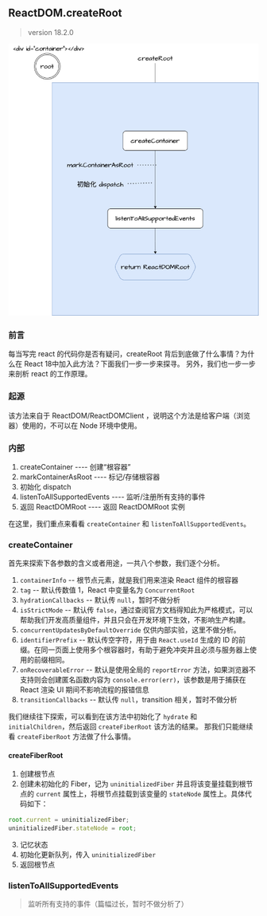 ## ReactDOM.createRoot

> version 18.2.0

![createRoot](../public/img/createRoot.png)

### 前言

每当写完 react 的代码你是否有疑问，createRoot 背后到底做了什么事情？为什么在 React 18中加入此方法？下面我们一步一步来探寻。
另外，我们也一步一步来剖析 react 的工作原理。

### 起源

该方法来自于 ReactDOM/ReactDOMClient ，说明这个方法是给客户端（浏览器）使用的，不可以在 Node 环境中使用。

### 内部

1. createContainer ---- 创建“根容器”
2. markContainerAsRoot ---- 标记/存储根容器
3. 初始化 dispatch
4. listenToAllSupportedEvents ---- 监听/注册所有支持的事件
5. 返回 ReactDOMRoot ---- 返回 ReactDOMRoot 实例

在这里，我们重点来看看 `createContainer` 和 `listenToAllSupportedEvents`。

### createContainer

首先来探索下各参数的含义或者用途，一共八个参数，我们逐个分析。

1. `containerInfo` -- 根节点元素，就是我们用来渲染 React 组件的根容器
2. `tag` -- 默认传数值 1，React 中变量名为 `ConcurrentRoot`
3. `hydrationCallbacks` -- 默认传 `null`，暂时不做分析
4. `isStrictMode` -- 默认传 `false`，通过查阅官方文档得知此为严格模式，可以帮助我们开发高质量组件，并且只会在开发环境下生效，不影响生产构建。
5. `concurrentUpdatesByDefaultOverride` 仅供内部实验，这里不做分析。
6. `identifierPrefix` -- 默认传空字符，用于由 `React.useId` 生成的 ID 的前缀。在同一页面上使用多个根容器时，有助于避免冲突并且必须与服务器上使用的前缀相同。
7. `onRecoverableError` -- 默认是使用全局的 `reportError` 方法，如果浏览器不支持则会创建匿名函数内容为 `console.error(err)`，该参数是用于捕获在 React 渲染 UI 期间不影响流程的报错信息
8. `transitionCallbacks` -- 默认传 `null`，transition 相关，暂时不做分析

我们继续往下探索，可以看到在该方法中初始化了 `hydrate` 和 `initialChildren`，然后返回 `createFiberRoot` 该方法的结果。
那我们只能继续看 `createFiberRoot` 方法做了什么事情。

#### createFiberRoot

1. 创建根节点
2. 创建未初始化的 Fiber，记为 `uninitializedFiber` 并且将该变量挂载到根节点的 `current` 属性上，将根节点挂载到该变量的 `stateNode` 属性上。具体代码如下：
```js
root.current = uninitializedFiber;
uninitializedFiber.stateNode = root;
```
3. 记忆状态
4. 初始化更新队列，传入 `uninitializedFiber`
5. 返回根节点

### listenToAllSupportedEvents

> 监听所有支持的事件（篇幅过长，暂时不做分析了）